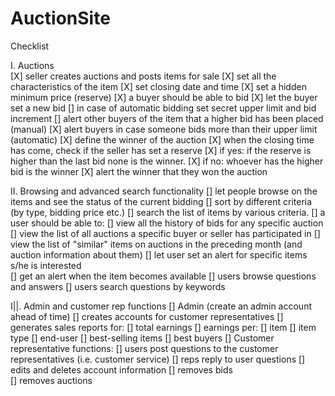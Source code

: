 # AuctionSite

Checklist

I. Auctions <br/>
 [X] seller creates auctions and posts items for sale
    [X] set all the characteristics of the item 
    [X] set closing date and time 
    [X] set a hidden minimum price (reserve) 
 [X] a buyer should be able to bid 
     [X] let the buyer set a new bid 
     [] in case of automatic bidding set secret upper limit and bid increment 
     [] alert other buyers of the item that a higher bid has been placed (manual) 
     [X] alert buyers in case someone bids more than their upper limit (automatic) 
 [X] define the winner of the auction 
     [X] when the closing time has come, check if the seller has set a reserve 
      [X] if yes: if the reserve is higher than the last bid none is the winner. 
      [X] if no: whoever has the higher bid is the winner 
        [X] alert the winner that they won the auction 
 
II. Browsing and advanced search functionality 
    [] let people browse on the items and see the status of the current bidding 
    [] sort by different criteria (by type, bidding price etc.) 
    [] search the list of items by various criteria. 
    [] a user should be able to: 
        [] view all the history of bids for any specific auction 
        [] view the list of all auctions a specific buyer or seller has participated in 
        [] view the list of "similar" items on auctions in the preceding month (and auction information about them) 
    [] let user set an alert for specific items s/he is interested  
        [] get an alert when the item becomes available 
    [] users browse questions and answers 
    [] users search questions by keywords 
 
I||. Admin and customer rep functions 
    [] Admin (create an admin account ahead of time) 
      [] creates accounts for customer representatives 
      [] generates sales reports for: 
        [] total earnings 
        [] earnings per: 
        [] item 
        [] item type 
        [] end-user 
        [] best-selling items 
      [] best buyers 
    [] Customer representative functions: 
      [] users post questions to the customer representatives (i.e. customer service) 
      [] reps reply to user questions 
      [] edits and deletes account information 
      [] removes bids  
      [] removes auctions
